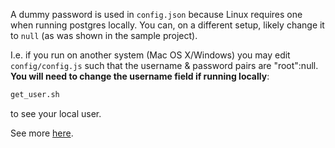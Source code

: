 A dummy password is used in `config.json` because Linux requires one when running postgres locally. You can, on a different setup, likely change it to `null` (as was shown in the sample project).

I.e. if you run on another system (Mac OS X/Windows) you may edit `config/config.js` such that the username & password pairs are "root":null. **You will need to change the username field if running locally**:

```bash
get_user.sh
```

to see your local user.

See more [here](https://stackoverflow.com/questions/7695962/postgresql-password-authentication-failed-for-user-postgres).
